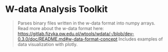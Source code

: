 # W-data Analysis Toolkit
> Parses binary files written in the w-data format into numpy arrays. Read more about the w-data format here: https://gitlab.fizyka.pw.edu.pl/wtools/wdata/-/blob/dev-0.3.0/doc/README.md#w-data-format-concept
> Includes examples of data visualization with plotly.




